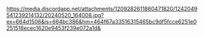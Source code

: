https://media.discordapp.net/attachments/1209282611860471820/1242049541239214132/20240520_164008.jpg?ex=664d1506&is=664bc386&hm=464f67a33516315465bc9df5fcce6251e0251518ecec1620e9453f239e072a1d&
